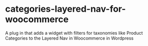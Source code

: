 # categories-layered-nav-for-woocommerce
A plug in that adds a widget with filters for taxonomies like Product Categories to the Layered Nav in Woocommerce in Wordpress
